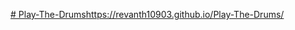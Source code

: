 [# Play-The-Drums](https://revanth10903.github.io/Play-The-Drums/)https://revanth10903.github.io/Play-The-Drums/
